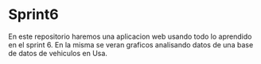 # Sprint6
En este repositorio haremos una aplicacion web usando todo lo aprendido en el sprint 6. En la misma se veran graficos analisando datos de una base de datos de vehiculos en Usa.
